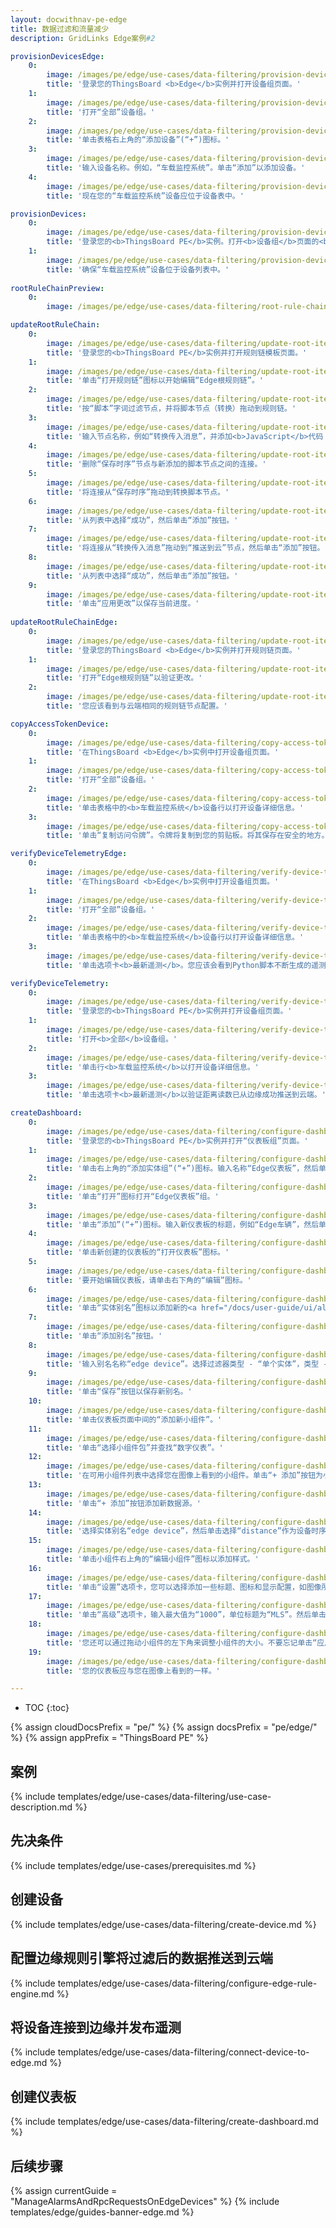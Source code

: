 ```yaml
---
layout: docwithnav-pe-edge
title: 数据过滤和流量减少
description: GridLinks Edge案例#2

provisionDevicesEdge:
    0:
        image: /images/pe/edge/use-cases/data-filtering/provision-devices-item-1.png
        title: '登录您的ThingsBoard <b>Edge</b>实例并打开设备组页面。'
    1:
        image: /images/pe/edge/use-cases/data-filtering/provision-devices-item-2.png
        title: '打开“全部”设备组。'
    2:
        image: /images/pe/edge/use-cases/data-filtering/provision-devices-item-3.png
        title: '单击表格右上角的“添加设备”(“+”)图标。'
    3:
        image: /images/pe/edge/use-cases/data-filtering/provision-devices-item-4.png
        title: '输入设备名称。例如，“车载监控系统”。单击“添加”以添加设备。'
    4:
        image: /images/pe/edge/use-cases/data-filtering/provision-devices-item-5.png
        title: '现在您的“车载监控系统”设备应位于设备表中。'

provisionDevices:    
    0:
        image: /images/pe/edge/use-cases/data-filtering/provision-devices-item-6.png
        title: '登录您的<b>ThingsBoard PE</b>实例。打开<b>设备组</b>页面的<b>全部</b>组。'
    1:
        image: /images/pe/edge/use-cases/data-filtering/provision-devices-item-7.png
        title: '确保“车载监控系统”设备位于设备列表中。'
        
rootRuleChainPreview:
    0:
        image: /images/pe/edge/use-cases/data-filtering/root-rule-chain.png

updateRootRuleChain:
    0:
        image: /images/pe/edge/use-cases/data-filtering/update-root-item-1.png
        title: '登录您的<b>ThingsBoard PE</b>实例并打开规则链模板页面。'
    1:
        image: /images/pe/edge/use-cases/data-filtering/update-root-item-2.png
        title: '单击“打开规则链”图标以开始编辑“Edge根规则链”。'
    2:
        image: /images/pe/edge/use-cases/data-filtering/update-root-item-3.png
        title: '按“脚本”字词过滤节点，并将脚本节点（转换）拖动到规则链。'
    3:
        image: /images/pe/edge/use-cases/data-filtering/update-root-item-4.png
        title: '输入节点名称，例如“转换传入消息”，并添加<b>JavaScript</b>代码（您可以从上面的代码段复制并粘贴），以仅进一步发送“距离”读数。单击“添加”以继续。'
    4:
        image: /images/pe/edge/use-cases/data-filtering/update-root-item-5.png
        title: '删除“保存时序”节点与新添加的脚本节点之间的连接。'
    5:
        image: /images/pe/edge/use-cases/data-filtering/update-root-item-6.png
        title: '将连接从“保存时序”拖动到转换脚本节点。'
    6:
        image: /images/pe/edge/use-cases/data-filtering/update-root-item-7.png
        title: '从列表中选择“成功”，然后单击“添加”按钮。'
    7:
        image: /images/pe/edge/use-cases/data-filtering/update-root-item-8.png
        title: '将连接从“转换传入消息”拖动到“推送到云”节点，然后单击“添加”按钮。'
    8:
        image: /images/pe/edge/use-cases/data-filtering/update-root-item-9.png
        title: '从列表中选择“成功”，然后单击“添加”按钮。'
    9:
        image: /images/pe/edge/use-cases/data-filtering/update-root-item-10.png
        title: '单击“应用更改”以保存当前进度。'
        
updateRootRuleChainEdge:
    0:
        image: /images/pe/edge/use-cases/data-filtering/update-root-item-11.png
        title: '登录您的ThingsBoard <b>Edge</b>实例并打开规则链页面。'
    1:
        image: /images/pe/edge/use-cases/data-filtering/update-root-item-12.png
        title: '打开“Edge根规则链”以验证更改。'
    2:
        image: /images/pe/edge/use-cases/data-filtering/update-root-item-13.png
        title: '您应该看到与云端相同的规则链节点配置。'

copyAccessTokenDevice:
    0:
        image: /images/pe/edge/use-cases/data-filtering/copy-access-token-item-1.png
        title: '在ThingsBoard <b>Edge</b>实例中打开设备组页面。'
    1:
        image: /images/pe/edge/use-cases/data-filtering/copy-access-token-item-2.png
        title: '打开“全部”设备组。'
    2:
        image: /images/pe/edge/use-cases/data-filtering/copy-access-token-item-3.png
        title: '单击表格中的<b>车载监控系统</b>设备行以打开设备详细信息。'
    3:
        image: /images/pe/edge/use-cases/data-filtering/copy-access-token-item-4.png  
        title: '单击“复制访问令牌”。令牌将复制到您的剪贴板。将其保存在安全的地方。'

verifyDeviceTelemetryEdge:
    0:
        image: /images/pe/edge/use-cases/data-filtering/verify-device-telemetry-item-1.png
        title: '在ThingsBoard <b>Edge</b>实例中打开设备组页面。'
    1:
        image: /images/pe/edge/use-cases/data-filtering/verify-device-telemetry-item-2.png
        title: '打开“全部”设备组。'
    2:
        image: /images/pe/edge/use-cases/data-filtering/verify-device-telemetry-item-3.png
        title: '单击表格中的<b>车载监控系统</b>设备行以打开设备详细信息。'
    3:
        image: /images/pe/edge/use-cases/data-filtering/verify-device-telemetry-item-4.png
        title: '单击选项卡<b>最新遥测</b>。您应该会看到Python脚本不断生成的遥测。'

verifyDeviceTelemetry:
    0:
        image: /images/pe/edge/use-cases/data-filtering/verify-device-telemetry-item-5.png
        title: '登录您的<b>ThingsBoard PE</b>实例并打开设备组页面。'
    1:
        image: /images/pe/edge/use-cases/data-filtering/verify-device-telemetry-item-6.png
        title: '打开<b>全部</b>设备组。'
    2:
        image: /images/pe/edge/use-cases/data-filtering/verify-device-telemetry-item-7.png
        title: '单击行<b>车载监控系统</b>以打开设备详细信息。'
    3:
        image: /images/pe/edge/use-cases/data-filtering/verify-device-telemetry-item-8.png
        title: '单击选项卡<b>最新遥测</b>以验证距离读数已从边缘成功推送到云端。'

createDashboard:
    0:
        image: /images/pe/edge/use-cases/data-filtering/configure-dashboards-item-1.png
        title: '登录您的<b>ThingsBoard PE</b>实例并打开“仪表板组”页面。'
    1:
        image: /images/pe/edge/use-cases/data-filtering/configure-dashboards-item-2.png
        title: '单击右上角的“添加实体组”(“+”)图标。输入名称“Edge仪表板”，然后单击“添加”。'
    2:
        image: /images/pe/edge/use-cases/data-filtering/configure-dashboards-item-3.png
        title: '单击“打开”图标打开“Edge仪表板”组。'
    3:
        image: /images/pe/edge/use-cases/data-filtering/configure-dashboards-item-4.png
        title: '单击“添加”(“+”)图标。输入新仪表板的标题，例如“Edge车辆”，然后单击“添加”。'
    4:
        image: /images/pe/edge/use-cases/data-filtering/configure-dashboards-item-5.png
        title: '单击新创建的仪表板的“打开仪表板”图标。'
    5:
        image: /images/pe/edge/use-cases/data-filtering/configure-dashboards-item-6.png
        title: '要开始编辑仪表板，请单击右下角的“编辑”图标。'
    6:
        image: /images/pe/edge/use-cases/data-filtering/configure-dashboards-item-7.png
        title: '单击“实体别名”图标以添加新的<a href="/docs/user-guide/ui/aliases/" target="_blank">别名</a>，以便在仪表板上可视化数据。'
    7:
        image: /images/pe/edge/use-cases/data-filtering/configure-dashboards-item-8.png
        title: '单击“添加别名”按钮。'
    8:
        image: /images/pe/edge/use-cases/data-filtering/configure-dashboards-item-9.png
        title: '输入别名名称“edge device”。选择过滤器类型 - “单个实体”，类型 - “设备”，设备 - “车载监控系统”。然后单击“添加”按钮。'
    9:
        image: /images/pe/edge/use-cases/data-filtering/configure-dashboards-item-10.png
        title: '单击“保存”按钮以保存新别名。'
    10:
        image: /images/pe/edge/use-cases/data-filtering/configure-dashboards-item-11.png
        title: '单击仪表板页面中间的“添加新小组件”。'
    11:
        image: /images/pe/edge/use-cases/data-filtering/configure-dashboards-item-12.png
        title: '单击“选择小组件包”并查找“数字仪表”。'
    12:
        image: /images/pe/edge/use-cases/data-filtering/configure-dashboards-item-13.png
        title: '在可用小组件列表中选择您在图像上看到的小组件。单击“+ 添加”按钮为小组件添加数据源。'
    13:
        image: /images/pe/edge/use-cases/data-filtering/configure-dashboards-item-14.png
        title: '单击“+ 添加”按钮添加新数据源。'
    14:
        image: /images/pe/edge/use-cases/data-filtering/configure-dashboards-item-15.png
        title: '选择实体别名“edge device”，然后单击选择“distance”作为设备时序。'
    15:
        image: /images/pe/edge/use-cases/data-filtering/configure-dashboards-item-16.png
        title: '单击小组件右上角的“编辑小组件”图标以添加样式。'
    16:
        image: /images/pe/edge/use-cases/data-filtering/configure-dashboards-item-17.png
        title: '单击“设置”选项卡，您可以选择添加一些标题、图标和显示配置，如图像所示。'
    17:
        image: /images/pe/edge/use-cases/data-filtering/configure-dashboards-item-18.png
        title: '单击“高级”选项卡，输入最大值为“1000”，单位标题为“MLS”。然后单击“应用更改”并关闭卡片。'
    18:
        image: /images/pe/edge/use-cases/data-filtering/configure-dashboards-item-19.png
        title: '您还可以通过拖动小组件的左下角来调整小组件的大小。不要忘记单击“应用更改”图标以保存当前进度。'
    19:
        image: /images/pe/edge/use-cases/data-filtering/configure-dashboards-item-20.png
        title: '您的仪表板应与您在图像上看到的一样。'

---
```

* TOC
{:toc}

{% assign cloudDocsPrefix = "pe/" %}
{% assign docsPrefix = "pe/edge/" %}
{% assign appPrefix = "ThingsBoard PE" %}

## 案例

{% include templates/edge/use-cases/data-filtering/use-case-description.md %}

## 先决条件

{% include templates/edge/use-cases/prerequisites.md %}

## 创建设备

{% include templates/edge/use-cases/data-filtering/create-device.md %}

## 配置边缘规则引擎将过滤后的数据推送到云端

{% include templates/edge/use-cases/data-filtering/configure-edge-rule-engine.md %}

## 将设备连接到边缘并发布遥测

{% include templates/edge/use-cases/data-filtering/connect-device-to-edge.md %}

## 创建仪表板

{% include templates/edge/use-cases/data-filtering/create-dashboard.md %}

## 后续步骤

{% assign currentGuide = "ManageAlarmsAndRpcRequestsOnEdgeDevices" %}
{% include templates/edge/guides-banner-edge.md %}